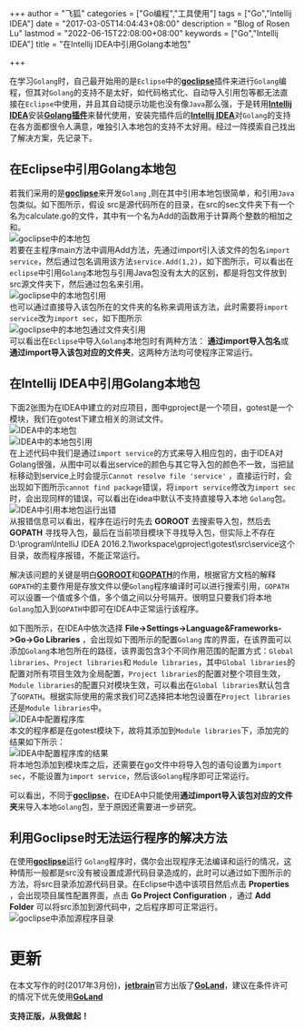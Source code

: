 +++
author = "飞狐"
categories = ["Go编程","工具使用"]
tags = ["Go","Intellij IDEA"]
date = "2017-03-05T14:04:43+08:00"
description = "Blog of Rosen Lu"
lastmod = "2022-06-15T22:08:00+08:00"
keywords = ["Go","Intellij IDEA"]
title = "在Intellij IDEA中引用Golang本地包"

+++

在学习`Golang`时，自己最开始用的是`Eclipse`中的[**goclipse**](https://goclipse.github.io/)插件来进行`Golang`编程，但其对`Golang`的支持不是太好，如代码格式化、自动导入引用包等都无法直接在`Eclipse`中使用，并且其自动提示功能也没有像`Java`那么强，于是转用[**Intellij IDEA**](https://www.jetbrains.com/idea/)安装[**Golang插件**](https://plugins.jetbrains.com/plugin/5047-go)来替代使用，安装完插件后的[**Intellij IDEA**](https://www.jetbrains.com/idea/)对`Golang`的支持在各方面都很令人满意，唯独引入本地包的支持不太好用。经过一阵摸索自己找出了解决方案，先记录下。

<!--more-->

## 在Eclipse中引用Golang本地包
若我们采用的是[**goclipse**](https://goclipse.github.io/)来开发`Golang` ,则在其中引用本地包很简单，和引用`Java`包类似。如下图所示，假设 src是源代码所在的目录，在src的sec文件夹下有一个名为calculate.go的文件，其中有一个名为Add的函数用于计算两个整数的相加之和。  
![goclipse中的本地包](/blog_img/golang/import-local-page-in-intellij-idea/goclipse_package.png)  
若要在主程序main方法中调用Add方法，先通过import引入该文件的包名`import service`，然后通过包名调用该方法`service.Add(1,2)`，如下图所示，可以看出在`eclipse`中引用`Golang`本地包与引用Java包没有太大的区别，都是将包文件放到src源文件夹下，然后通过包名来引用。  
![goclipse中的本地包引用](/blog_img/golang/import-local-page-in-intellij-idea/goclipse_package_reference.png)  
也可以通过直接导入该包所在的文件夹的名称来调用该方法，此时需要将`import service`改为`import sec`，如下图所示  
![goclipse中的本地包通过文件夹引用](/blog_img/golang/import-local-page-in-intellij-idea/goclipse_package_reference_folder.png)  
可以看出在`Eclipse`中导入`Golang`本地包时有两种方法： **通过import导入包名**或**通过import导入该包对应的文件夹**，这两种方法均可使程序正常运行。

## 在Intellij IDEA中引用Golang本地包
下面2张图为在IDEA中建立的对应项目，图中gproject是一个项目，gotest是一个模块，我们在gotest下建立相关的测试文件。  
![IDEA中的本地包](/blog_img/golang/import-local-page-in-intellij-idea/idea_package.png)    
![IDEA中的本地包引用](/blog_img/golang/import-local-page-in-intellij-idea/idea_package_reference.png)  
在上述代码中我们是通过`import service`的方式来导入相应包的，由于IDEA对Golang很强，从图中可以看出service的颜色与其它导入包的颜色不一致，当把鼠标移动到service上时会提示`Cannot resolve file 'service'` ，直接运行时，会出现如下图所示`cannot find package`错误，将`import service`修改为`import sec`时，会出现同样的错误，可以看出在idea中默认不支持直接导入本地 `Golang`包。       
![IDEA中引用本地包运行出错](/blog_img/golang/import-local-page-in-intellij-idea/idea_package_reference_run_error.png)     
从报错信息可以看出，程序在运行时先去 **GOROOT** 去搜索导入包，然后去 **GOPATH** 寻找导入包，最后在当前项目模块下寻找导入包，但实际上不存在D:\program\IntelliJ IDEA 2016.2.1\workspace\gproject\gotest\src\service这个目录，故而程序报错，不能正常运行。

解决该问题的关键是明白[**GOROOT**](http://golang.org/doc/install#tarball_non_standard)和[**GOPATH**](http://golang.org/cmd/go/#hdr-GOPATH_environment_variable)的作用，根据官方文档的解释`GOPATH`的主要作用是存放文件以便`Golang`程序编译时可以进行搜索引用，`GOPATH`可以设置一个值或多个值，多个值之间以分号隔开。很明显只要我们将本地`Golang`加入到`GOPATH`中即可在IDEA中正常运行该程序。

如下图所示，在IDEA中依次选择 **File->Settings->Language&Frameworks->Go->Go Libraries** ，会出现如下图所示的配置`Golang` 库的界面，在该界面可以添加`Golang`本地包所在的路径，该界面包含3个不同作用范围的配置方式：`Global libraries`、`Project libraries`和 `Module libraries`，其中`Global libraries`的配置对所有项目生效为全局配置，`Project libraries`的配置对整个项目生效，`Module libraries`的配置只对模块生效，可以看出在`Global libraries`默认包含了`GOPATH`。根据实际使用的需求我们可Z选择把本地包设置在`Project libraries`还是`Module libraries`中。  
![IDEA中配置程序库](/blog_img/golang/import-local-page-in-intellij-idea/idea_package_select_gopath.png)  
本文的程序都是在gotest模块下，故将其添加到`Module libraries`下，添加完的结果如下所示：  
![IDEA中配置程序库的结果](/blog_img/golang/import-local-page-in-intellij-idea/idea_package_gopath_config.png)  
将本地包添加到模块库之后，还需要在go文件中将导入包的语句设置为`import sec`，不能设置为`import service`，然后该`Golang`程序即可正常运行。

可以看出，不同于[**goclipse**](https://goclipse.github.io/)，在IDEA中只能使用**通过import导入该包对应的文件夹**来导入本地`Golang`包，至于原因还需要进一步研究。

## 利用Goclipse时无法运行程序的解决方法
在使用[**goclipse**](https://goclipse.github.io/)运行 `Golang`程序时，偶尔会出现程序无法编译和运行的情况，这种情形一般都是src没有被设置成源代码目录造成的，此时可以通过如下图所示的方法，将src目录添加源代码目录。在Eclipse中选中该项目然后点击 **Properties** ，会出现项目属性配置界面，点击 **Go Project Configuration** ，通过 **Add Folder** 可以将src添加到源代码中，之后程序即可正常运行。  
![goclipse中添加源程序目录](/blog_img/golang/import-local-page-in-intellij-idea/goclipse_add_source_folder.png)  



# 更新

在本文写作的时(2017年3月份)，[**jetbrain**](https://www.jetbrains.com/)官方出版了[**GoLand**](https://www.jetbrains.com/go/ "GoLand")，建议在条件许可的情况下优先使用[**GoLand**](https://www.jetbrains.com/go/ "GoLand")



**支持正版，从我做起！**


